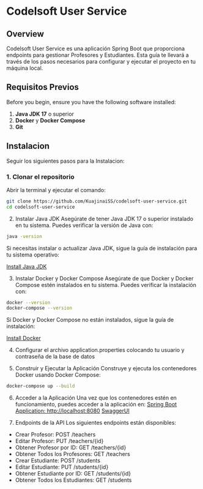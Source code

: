 # Codelsoft User Service

## Overview

Codelsoft User Service es una aplicación Spring Boot que proporciona endpoints para gestionar Profesores y Estudiantes. Esta guía te llevará a través de los pasos necesarios para configurar y ejecutar el proyecto en tu máquina local.

## Requisitos Previos

Before you begin, ensure you have the following software installed:

1. **Java JDK 17** o superior
2. **Docker** y **Docker Compose**
3. **Git**

## Instalacion

Seguir los siguientes pasos para la Instalacion:

### 1. Clonar el repositorio

Abrir la terminal y ejecutar el comando:

```sh
git clone https://github.com/KuajinaiSS/codelsoft-user-service.git
cd codelsoft-user-service
```

2. Instalar Java JDK
Asegúrate de tener Java JDK 17 o superior instalado en tu sistema. Puedes verificar la versión de Java con:

```sh
java -version
```
Si necesitas instalar o actualizar Java JDK, sigue la guía de instalación para tu sistema operativo:

[Install Java JDK](https://www.oracle.com/cl/java/technologies/downloads/#java21)

3. Instalar Docker y Docker Compose
Asegúrate de que Docker y Docker Compose estén instalados en tu sistema. Puedes verificar la instalación con:

```sh
docker --version
docker-compose --version
```

Si Docker y Docker Compose no están instalados, sigue la guía de instalación:

[Install Docker](https://docs.docker.com/desktop/install/windows-install/)


4. Configurar el archivo application.properties colocando tu usuario y contraseña de la base de datos

5. Construir y Ejecutar la Aplicación
Construye y ejecuta los contenedores Docker usando Docker Compose:

```sh
docker-compose up --build
```

6. Acceder a la Aplicación
Una vez que los contenedores estén en funcionamiento, puedes acceder a la aplicación en:
[Spring Boot Application: http://localhost:8080](http://localhost:8080/api/)
[SwaggerUI](http://localhost:8080/swagger-ui/index.html#/)

8. Endpoints de la API
Los siguientes endpoints están disponibles:

* Crear Profesor: POST /teachers
* Editar Profesor: PUT /teachers/{id}
* Obtener Profesor por ID: GET /teachers/{id}
* Obtener Todos los Profesores: GET /teachers
* Crear Estudiante: POST /students
* Editar Estudiante: PUT /students/{id}
* Obtener Estudiante por ID: GET /students/{id}
* Obtener Todos los Estudiantes: GET /students
